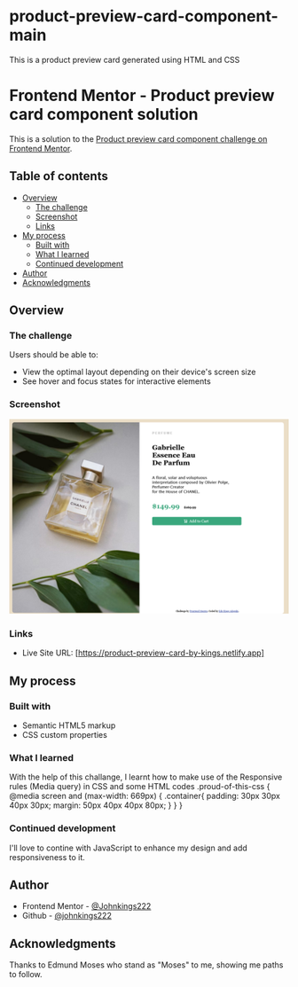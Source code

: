 # product-preview-card-component-main
This is a product preview card generated using HTML and CSS
# Frontend Mentor - Product preview card component solution

This is a solution to the [Product preview card component challenge on Frontend Mentor](https://www.frontendmentor.io/challenges/product-preview-card-component-GO7UmttRfa). 

## Table of contents

- [Overview](#overview)
  - [The challenge](#the-challenge)
  - [Screenshot](#screenshot)
  - [Links](#links)
- [My process](#my-process)
  - [Built with](#built-with)
  - [What I learned](#what-i-learned)
  - [Continued development](#continued-development)
- [Author](#author)
- [Acknowledgments](#acknowledgments)


## Overview

### The challenge

Users should be able to:

- View the optimal layout depending on their device's screen size
- See hover and focus states for interactive elements

### Screenshot
![](/images/Screenshot%202023-06-30%20at%2018-02-52%20Product%20preview%20card%20component.png)

### Links
- Live Site URL: [https://product-preview-card-by-kings.netlify.app]

## My process

### Built with

- Semantic HTML5 markup
- CSS custom properties

### What I learned
With the help of this challange, I learnt how to make use of the Responsive rules (Media query) in CSS and some 
HTML codes
.proud-of-this-css {
  @media screen and (max-width: 669px) {
    .container{
        padding: 30px 30px 40px 30px;
        margin: 50px 40px 40px 80px;
    }
  }
}

### Continued development
I'll love to contine with JavaScript to enhance my design and add responsiveness to it.

## Author
- Frontend Mentor - [@Johnkings222](https://www.frontendmentor.io/profile/Johnkings222)
- Github - [@johnkings222](https://www.github.com/Johnkings222)

## Acknowledgments
Thanks to Edmund Moses who stand as "Moses" to me, showing me paths to follow.

